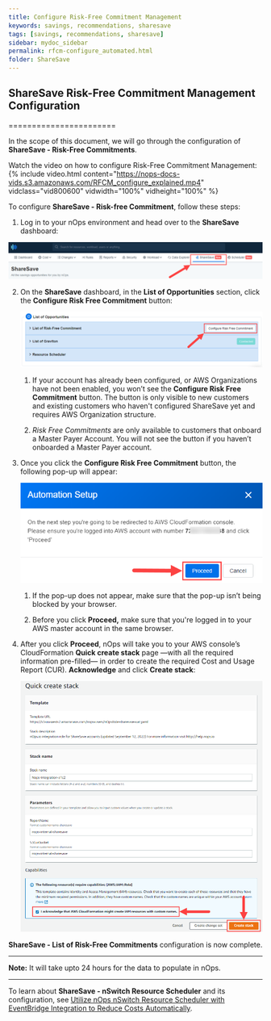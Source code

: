 ```yaml
---
title: Configure Risk-Free Commitment Management
keywords: savings, recommendations, sharesave
tags: [savings, recommendations, sharesave]
sidebar: mydoc_sidebar
permalink: rfcm-configure_automated.html
folder: ShareSave
---
```


## ShareSave Risk-Free Commitment Management Configuration ##
=======================

In the scope of this document, we will go through the configuration of **ShareSave -  Risk-Free Commitments**.

Watch the video on how to configure Risk-Free Commitment Management: 
{% include video.html content="https://nops-docs-vids.s3.amazonaws.com/RFCM_configure_explained.mp4" vidclass="vid800600" vidwidth="100%" vidheight="100%" %}




To configure **ShareSave - Risk-free Commitment**, follow these steps:

1.  Log in to your nOps environment and head over to the **ShareSave** dashboard:
    
 ![](/tmpimg/sharesave-menu.png)
    
2.  On the **ShareSave** dashboard, in the **List of Opportunities** section, click the **Configure Risk Free Commitment** button:
    
    ![](/tmpimg/configure-rfcm.png)
    
    1.  If your account has already been configured, or AWS Organizations have not been enabled, you won’t see the **Configure Risk Free Commitment** button. The button is only visible to new customers and existing customers who haven't configured ShareSave yet and requires AWS Organization structure.
        
    2.  _Risk Free Commitments_ are only available to customers that onboard a Master Payer Account. You will not see the button if you haven’t onboarded a Master Payer account.
        
    
3.  Once you click the **Configure Risk Free Commitment** button, the following pop-up will appear:
    
    ![](/tmpimg/rfcm-proceed.png)
    
    1.  If the pop-up does not appear, make sure that the pop-up isn’t being blocked by your browser.
        
    2.  Before you click **Proceed,** make sure that you're logged in to your AWS master account in the same browser.
        
    
4.  After you click **Proceed**, nOps will take you to your AWS console’s CloudFormation **Quick create stack** page —with all the required information pre-filled— in order to create the required Cost and Usage Report (CUR). **Acknowledge** and click **Create stack**:
    
    ![](/tmpimg/rfcm-stack.png)
    

**ShareSave - List of Risk-Free Commitments** configuration is now complete.

* * *

**Note:** It will take upto 24 hours for the data to populate in nOps.

* * *

To learn about **ShareSave - nSwitch Resource Scheduler** and its configuration, see [Utilize nOps nSwitch Resource Scheduler with EventBridge Integration to Reduce Costs Automatically](solutions-using-eventbridge-with-nswitch-to-reduce-costs.html).
